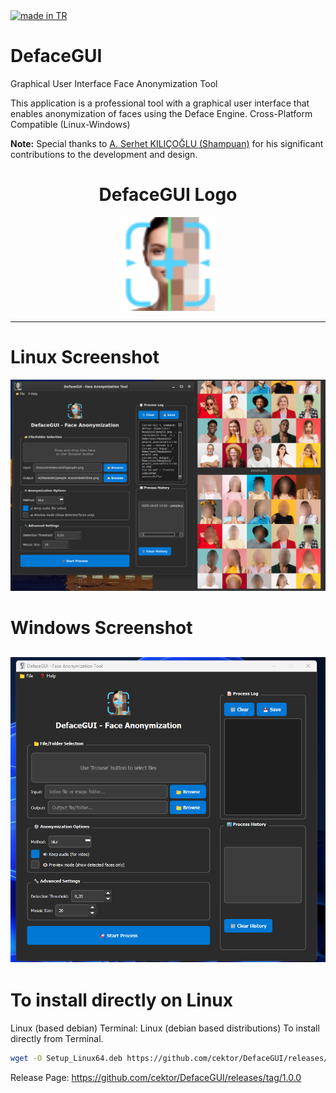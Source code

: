 <a href="#">
    <img src="https://raw.githubusercontent.com/pedromxavier/flag-badges/main/badges/TR.svg" alt="made in TR">
</a>

# DefaceGUI 
Graphical User Interface Face Anonymization Tool

This application is a professional tool with a graphical user interface that enables anonymization of faces using the Deface Engine. Cross-Platform Compatible (Linux-Windows)

**Note:** Special thanks to [A. Serhet KILIÇOĞLU (Shampuan)](https://github.com/shampuan) for his significant contributions to the development and design.


<h1 align="center">DefaceGUI Logo</h1>

<p align="center">
  <img src="defaceguilo.png" alt="DefaceGUI Logo" width="150" height="150">
</p>

----------------------------------

# Linux Screenshot
![Linux(pardus)](1.png)  

 # Windows Screenshot
![windows11](2.png)  
--------------------


# To install directly on Linux


Linux (based debian) Terminal: Linux (debian based distributions) To install directly from Terminal.
```bash
wget -O Setup_Linux64.deb https://github.com/cektor/DefaceGUI/releases/download/1.0.0/Setup_Linux64.deb && sudo apt install ./Setup_Linux64.deb && sudo apt-get install -f -y
```



Release Page: https://github.com/cektor/DefaceGUI/releases/tag/1.0.0
